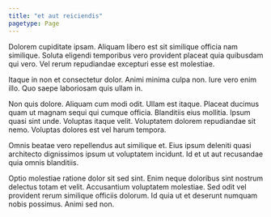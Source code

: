 ```yaml
---
title: "et aut reiciendis"
pagetype: Page
---
```

Dolorem cupiditate ipsam. Aliquam libero est sit similique officia nam similique. Soluta eligendi temporibus vero provident placeat quia quibusdam qui vero. Vel rerum repudiandae excepturi esse est molestiae.

Itaque in non et consectetur dolor. Animi minima culpa non. Iure vero enim illo. Quo saepe laboriosam quis ullam in.

Non quis dolore. Aliquam cum modi odit. Ullam est itaque. Placeat ducimus quam ut magnam sequi qui cumque officia. Blanditiis eius mollitia.
Ipsum quasi sint unde. Voluptas itaque velit. Voluptatem dolorem repudiandae sit nemo. Voluptas dolores est vel harum tempora.

Omnis beatae vero repellendus aut similique et. Eius ipsum deleniti quasi architecto dignissimos ipsum ut voluptatem incidunt. Id et ut aut recusandae quia omnis blanditiis.

Optio molestiae ratione dolor sit sed sint. Enim neque doloribus sint nostrum delectus totam et velit. Accusantium voluptatem molestiae. Sed odit vel provident rerum similique officiis dolorum. Id quia ut et deserunt numquam nobis possimus. Animi sed non.

